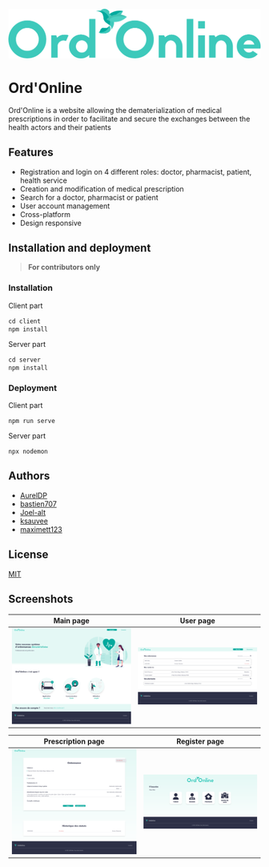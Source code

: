 ![Logo](https://raw.githubusercontent.com/AurelDP/OrdOnline/main/images/banner.png)

# Ord'Online

Ord'Online is a website allowing the dematerialization of medical prescriptions in order to facilitate and secure the exchanges between the health actors and their patients

## Features

- Registration and login on 4 different roles: doctor, pharmacist, patient, health service
- Creation and modification of medical prescription
- Search for a doctor, pharmacist or patient
- User account management
- Cross-platform
- Design responsive

## Installation and deployment

> **For contributors only**

### Installation

Client part
```
cd client
npm install
```

Server part
```
cd server
npm install
```

### Deployment

Client part
```
npm run serve
```

Server part
```
npx nodemon
```

## Authors

- [AurelDP](https://github.com/AurelDP)
- [bastien707](https://github.com/bastien707)
- [Joel-alt](https://github.com/Joel-alt)
- [ksauvee](https://github.com/ksauvee)
- [maximett123](https://github.com/maximett123)

## License

[MIT](https://choosealicense.com/licenses/mit/)

## Screenshots

| Main page                                                                                        | User page                                                                                             |
|--------------------------------------------------------------------------------------------------|-------------------------------------------------------------------------------------------------------|
| ![App Screenshot](https://raw.githubusercontent.com/AurelDP/OrdOnline/main/images/main-page.png) | ![App Screenshot](https://raw.githubusercontent.com/AurelDP/OrdOnline/main/images/userspace-page.png) |

| Prescription page                                                                                        | Register page                                                                                      |
|----------------------------------------------------------------------------------------------------------|----------------------------------------------------------------------------------------------------|
| ![App Screenshot](https://raw.githubusercontent.com/AurelDP/OrdOnline/main/images/prescription-page.png) | ![App Screenshot](https://raw.githubusercontent.com/AurelDP/OrdOnline/main/images/signup-page.png) |